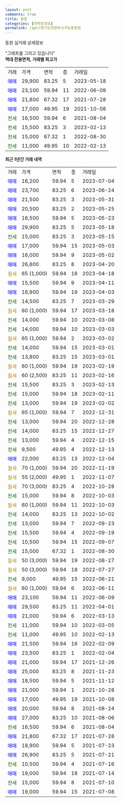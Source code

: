 ```yaml
---
layout: post
comments: true
title: 동원
categories: [아파트정보]
permalink: /apt/경기도의정부시가능동동원
---
```


동원 실거래 상세정보

<script type="text/javascript">
  google.charts.load('current', {'packages':['line', 'corechart']});
  google.charts.setOnLoadCallback(drawChart);

  function drawChart() {
    var data = new google.visualization.DataTable();
    data.addColumn('date', '거래일');
    data.addColumn('number', "매매");
    data.addColumn('number', "전세");
    data.addColumn('number', "전매");

    data.addRows([[new Date(Date.parse("2023-07-04")), 16200, null, null], [new Date(Date.parse("2023-06-24")), 23700, null, null], [new Date(Date.parse("2023-05-31")), 21500, null, null], [new Date(Date.parse("2023-05-25")), 20500, null, null], [new Date(Date.parse("2023-05-23")), 16500, null, null], [new Date(Date.parse("2023-05-18")), 29900, null, null], [new Date(Date.parse("2023-05-15")), null, 15000, null], [new Date(Date.parse("2023-05-03")), 17000, null, null], [new Date(Date.parse("2023-05-02")), 16000, null, null], [new Date(Date.parse("2023-04-20")), 26800, null, null], [new Date(Date.parse("2023-04-18")), null, null, null], [new Date(Date.parse("2023-04-11")), 15500, null, null], [new Date(Date.parse("2023-04-03")), 16900, null, null], [new Date(Date.parse("2023-03-29")), null, 14500, null], [new Date(Date.parse("2023-03-18")), null, null, null], [new Date(Date.parse("2023-03-08")), null, 14000, null], [new Date(Date.parse("2023-03-03")), null, 14000, null], [new Date(Date.parse("2023-03-02")), null, null, null], [new Date(Date.parse("2023-03-01")), null, 14000, null], [new Date(Date.parse("2023-03-01")), null, 13800, null], [new Date(Date.parse("2023-02-19")), null, null, null], [new Date(Date.parse("2023-02-16")), null, null, null], [new Date(Date.parse("2023-02-13")), null, 15500, null], [new Date(Date.parse("2023-02-11")), null, 15000, null], [new Date(Date.parse("2023-02-02")), null, 13000, null], [new Date(Date.parse("2022-12-31")), null, null, null], [new Date(Date.parse("2022-12-28")), null, 13000, null], [new Date(Date.parse("2022-12-27")), null, 14000, null], [new Date(Date.parse("2022-12-15")), null, 13000, null], [new Date(Date.parse("2022-12-13")), null, 9500, null], [new Date(Date.parse("2022-12-04")), 22000, null, null], [new Date(Date.parse("2022-11-19")), null, null, null], [new Date(Date.parse("2022-11-07")), null, null, null], [new Date(Date.parse("2022-10-28")), null, null, null], [new Date(Date.parse("2022-10-03")), null, 15000, null], [new Date(Date.parse("2022-10-03")), null, null, null], [new Date(Date.parse("2022-10-02")), null, 14000, null], [new Date(Date.parse("2022-09-23")), null, 13000, null], [new Date(Date.parse("2022-09-19")), null, 15500, null], [new Date(Date.parse("2022-09-07")), null, 10500, null], [new Date(Date.parse("2022-08-30")), null, 15000, null], [new Date(Date.parse("2022-08-27")), null, null, null], [new Date(Date.parse("2022-07-27")), null, null, null], [new Date(Date.parse("2022-06-21")), null, 9000, null], [new Date(Date.parse("2022-06-11")), null, null, null], [new Date(Date.parse("2022-06-09")), 23100, null, null], [new Date(Date.parse("2022-04-01")), 29500, null, null], [new Date(Date.parse("2022-03-13")), 21000, null, null], [new Date(Date.parse("2022-03-05")), null, 11000, null], [new Date(Date.parse("2022-02-13")), null, 11000, null], [new Date(Date.parse("2022-02-09")), 21500, null, null], [new Date(Date.parse("2022-02-04")), 23500, null, null], [new Date(Date.parse("2021-12-26")), 21000, null, null], [new Date(Date.parse("2021-11-23")), 25000, null, null], [new Date(Date.parse("2021-11-12")), 18500, null, null], [new Date(Date.parse("2021-10-28")), 21000, null, null], [new Date(Date.parse("2021-10-08")), 17000, null, null], [new Date(Date.parse("2021-08-24")), 20000, null, null], [new Date(Date.parse("2021-08-06")), 27000, null, null], [new Date(Date.parse("2021-08-04")), null, 16500, null], [new Date(Date.parse("2021-07-28")), 21800, null, null], [new Date(Date.parse("2021-07-23")), 18900, null, null], [new Date(Date.parse("2021-07-21")), 26900, null, null], [new Date(Date.parse("2021-07-16")), null, 10500, null], [new Date(Date.parse("2021-07-14")), 19000, null, null], [new Date(Date.parse("2021-07-10")), null, 15000, null], [new Date(Date.parse("2021-07-08")), 19000, null, null]]);

    var options = {
      hAxis: {
        format: 'yyyy/MM/dd'
      },    
      lineWidth: 0,
      pointsVisible: true,    
      title: '최근 1년간 유형별 실거래가 분포',
      legend: { position: 'bottom' }
    };

    var formatter = new google.visualization.NumberFormat({pattern:'###,###'} );
    formatter.format(data, 1);
    formatter.format(data, 2);
    
    setTimeout(function() {
        var chart = new google.visualization.LineChart(document.getElementById('columnchart_material'));
        chart.draw(data, (options));
        document.getElementById('loading').style.display = 'none';
    }, 200);
  }
</script>


<div id="loading" style="z-index:20; display: block; margin-left: 0px">"그래프를 그리고 있습니다"</div>
<div id="columnchart_material" style="width: 95%; margin-left: 0px; display: block"></div>
<!-- contents start -->
<b>역대 전용면적, 거래별 최고가</b>
<table class="sortable">
    <tr>
      <td>거래</td>
      <td>가격</td>
      <td>면적</td>
      <td>층</td>
      <td>거래일</td>
    </tr>
        <tr>
          <td><a style="color: blue">매매</a></td>
          <td>29,900</td>
          <td>83.25</td>
          <td>5</td>
          <td>2023-05-18</td>
        </tr>            <tr>
          <td><a style="color: blue">매매</a></td>
          <td>23,100</td>
          <td>59.94</td>
          <td>11</td>
          <td>2022-06-09</td>
        </tr>            <tr>
          <td><a style="color: blue">매매</a></td>
          <td>21,800</td>
          <td>67.32</td>
          <td>17</td>
          <td>2021-07-28</td>
        </tr>            <tr>
          <td><a style="color: blue">매매</a></td>
          <td>17,000</td>
          <td>49.95</td>
          <td>19</td>
          <td>2021-10-08</td>
        </tr>        
        <tr>
              <td><a style="color: darkgreen">전세</a></td>
              <td>16,500</td>
              <td>59.94</td>
              <td>6</td>
              <td>2021-08-04</td>
            </tr>            <tr>
              <td><a style="color: darkgreen">전세</a></td>
              <td>15,500</td>
              <td>83.25</td>
              <td>3</td>
              <td>2023-02-13</td>
            </tr>            <tr>
              <td><a style="color: darkgreen">전세</a></td>
              <td>15,000</td>
              <td>67.32</td>
              <td>1</td>
              <td>2022-08-30</td>
            </tr>            <tr>
              <td><a style="color: darkgreen">전세</a></td>
              <td>11,000</td>
              <td>49.95</td>
              <td>10</td>
              <td>2022-02-13</td>
            </tr>        
    
</table>

<b>최근 1년간 거래 내역</b>

<table class="sortable">
    <tr>
      <td>거래</td>
      <td>가격</td>
      <td>면적</td>
      <td>층</td>
      <td>거래일</td>
    </tr>
    <tr>
      <td><a style="color: blue">매매</a></td>
      <td>16,200</td>
      <td>59.94</td>
      <td>5</td>
      <td>2023-07-04</td>
    </tr>          <tr>
      <td><a style="color: blue">매매</a></td>
      <td>23,700</td>
      <td>83.25</td>
      <td>6</td>
      <td>2023-06-24</td>
    </tr>          <tr>
      <td><a style="color: blue">매매</a></td>
      <td>21,500</td>
      <td>83.25</td>
      <td>3</td>
      <td>2023-05-31</td>
    </tr>          <tr>
      <td><a style="color: blue">매매</a></td>
      <td>20,500</td>
      <td>83.25</td>
      <td>2</td>
      <td>2023-05-25</td>
    </tr>          <tr>
      <td><a style="color: blue">매매</a></td>
      <td>16,500</td>
      <td>59.94</td>
      <td>5</td>
      <td>2023-05-23</td>
    </tr>          <tr>
      <td><a style="color: blue">매매</a></td>
      <td>29,900</td>
      <td>83.25</td>
      <td>5</td>
      <td>2023-05-18</td>
    </tr>          <tr>
      <td><a style="color: darkgreen">전세</a></td>
      <td>15,000</td>
      <td>83.25</td>
      <td>3</td>
      <td>2023-05-15</td>
    </tr>          <tr>
      <td><a style="color: blue">매매</a></td>
      <td>17,000</td>
      <td>59.94</td>
      <td>15</td>
      <td>2023-05-03</td>
    </tr>          <tr>
      <td><a style="color: blue">매매</a></td>
      <td>16,000</td>
      <td>59.94</td>
      <td>9</td>
      <td>2023-05-02</td>
    </tr>          <tr>
      <td><a style="color: blue">매매</a></td>
      <td>26,800</td>
      <td>83.25</td>
      <td>8</td>
      <td>2023-04-20</td>
    </tr>          <tr>
      <td><a style="color: darkgoldenrod">월세</a></td>
      <td>65 (1,000)</td>
      <td>59.94</td>
      <td>16</td>
      <td>2023-04-18</td>
    </tr>          <tr>
      <td><a style="color: blue">매매</a></td>
      <td>15,500</td>
      <td>59.94</td>
      <td>9</td>
      <td>2023-04-11</td>
    </tr>          <tr>
      <td><a style="color: blue">매매</a></td>
      <td>16,900</td>
      <td>59.94</td>
      <td>19</td>
      <td>2023-04-03</td>
    </tr>          <tr>
      <td><a style="color: darkgreen">전세</a></td>
      <td>14,500</td>
      <td>83.25</td>
      <td>7</td>
      <td>2023-03-29</td>
    </tr>          <tr>
      <td><a style="color: darkgoldenrod">월세</a></td>
      <td>60 (1,000)</td>
      <td>59.94</td>
      <td>17</td>
      <td>2023-03-18</td>
    </tr>          <tr>
      <td><a style="color: darkgreen">전세</a></td>
      <td>14,000</td>
      <td>59.94</td>
      <td>10</td>
      <td>2023-03-08</td>
    </tr>          <tr>
      <td><a style="color: darkgreen">전세</a></td>
      <td>14,000</td>
      <td>59.94</td>
      <td>10</td>
      <td>2023-03-03</td>
    </tr>          <tr>
      <td><a style="color: darkgoldenrod">월세</a></td>
      <td>65 (1,000)</td>
      <td>59.94</td>
      <td>2</td>
      <td>2023-03-02</td>
    </tr>          <tr>
      <td><a style="color: darkgreen">전세</a></td>
      <td>14,000</td>
      <td>59.94</td>
      <td>15</td>
      <td>2023-03-01</td>
    </tr>          <tr>
      <td><a style="color: darkgreen">전세</a></td>
      <td>13,800</td>
      <td>83.25</td>
      <td>15</td>
      <td>2023-03-01</td>
    </tr>          <tr>
      <td><a style="color: darkgoldenrod">월세</a></td>
      <td>60 (1,000)</td>
      <td>59.94</td>
      <td>19</td>
      <td>2023-02-19</td>
    </tr>          <tr>
      <td><a style="color: darkgoldenrod">월세</a></td>
      <td>60 (2,500)</td>
      <td>83.25</td>
      <td>11</td>
      <td>2023-02-16</td>
    </tr>          <tr>
      <td><a style="color: darkgreen">전세</a></td>
      <td>15,500</td>
      <td>83.25</td>
      <td>3</td>
      <td>2023-02-13</td>
    </tr>          <tr>
      <td><a style="color: darkgreen">전세</a></td>
      <td>15,000</td>
      <td>59.94</td>
      <td>18</td>
      <td>2023-02-11</td>
    </tr>          <tr>
      <td><a style="color: darkgreen">전세</a></td>
      <td>13,000</td>
      <td>59.94</td>
      <td>19</td>
      <td>2023-02-02</td>
    </tr>          <tr>
      <td><a style="color: darkgoldenrod">월세</a></td>
      <td>65 (1,000)</td>
      <td>59.94</td>
      <td>7</td>
      <td>2022-12-31</td>
    </tr>          <tr>
      <td><a style="color: darkgreen">전세</a></td>
      <td>13,000</td>
      <td>59.94</td>
      <td>20</td>
      <td>2022-12-28</td>
    </tr>          <tr>
      <td><a style="color: darkgreen">전세</a></td>
      <td>14,000</td>
      <td>83.25</td>
      <td>15</td>
      <td>2022-12-27</td>
    </tr>          <tr>
      <td><a style="color: darkgreen">전세</a></td>
      <td>13,000</td>
      <td>59.94</td>
      <td>4</td>
      <td>2022-12-15</td>
    </tr>          <tr>
      <td><a style="color: darkgreen">전세</a></td>
      <td>9,500</td>
      <td>49.95</td>
      <td>4</td>
      <td>2022-12-13</td>
    </tr>          <tr>
      <td><a style="color: blue">매매</a></td>
      <td>22,000</td>
      <td>83.25</td>
      <td>13</td>
      <td>2022-12-04</td>
    </tr>          <tr>
      <td><a style="color: darkgoldenrod">월세</a></td>
      <td>70 (1,000)</td>
      <td>59.94</td>
      <td>20</td>
      <td>2022-11-19</td>
    </tr>          <tr>
      <td><a style="color: darkgoldenrod">월세</a></td>
      <td>55 (2,000)</td>
      <td>49.95</td>
      <td>1</td>
      <td>2022-11-07</td>
    </tr>          <tr>
      <td><a style="color: darkgoldenrod">월세</a></td>
      <td>70 (3,000)</td>
      <td>83.25</td>
      <td>4</td>
      <td>2022-10-28</td>
    </tr>          <tr>
      <td><a style="color: darkgreen">전세</a></td>
      <td>15,000</td>
      <td>59.94</td>
      <td>8</td>
      <td>2022-10-03</td>
    </tr>          <tr>
      <td><a style="color: darkgoldenrod">월세</a></td>
      <td>60 (1,000)</td>
      <td>59.94</td>
      <td>11</td>
      <td>2022-10-03</td>
    </tr>          <tr>
      <td><a style="color: darkgreen">전세</a></td>
      <td>14,000</td>
      <td>83.25</td>
      <td>13</td>
      <td>2022-10-02</td>
    </tr>          <tr>
      <td><a style="color: darkgreen">전세</a></td>
      <td>13,000</td>
      <td>59.94</td>
      <td>7</td>
      <td>2022-09-23</td>
    </tr>          <tr>
      <td><a style="color: darkgreen">전세</a></td>
      <td>15,500</td>
      <td>59.94</td>
      <td>4</td>
      <td>2022-09-19</td>
    </tr>          <tr>
      <td><a style="color: darkgreen">전세</a></td>
      <td>10,500</td>
      <td>59.94</td>
      <td>15</td>
      <td>2022-09-07</td>
    </tr>          <tr>
      <td><a style="color: darkgreen">전세</a></td>
      <td>15,000</td>
      <td>67.32</td>
      <td>1</td>
      <td>2022-08-30</td>
    </tr>          <tr>
      <td><a style="color: darkgoldenrod">월세</a></td>
      <td>50 (3,000)</td>
      <td>59.94</td>
      <td>19</td>
      <td>2022-08-27</td>
    </tr>          <tr>
      <td><a style="color: darkgoldenrod">월세</a></td>
      <td>50 (3,000)</td>
      <td>59.94</td>
      <td>18</td>
      <td>2022-07-27</td>
    </tr>          <tr>
      <td><a style="color: darkgreen">전세</a></td>
      <td>9,000</td>
      <td>49.95</td>
      <td>15</td>
      <td>2022-06-21</td>
    </tr>          <tr>
      <td><a style="color: darkgoldenrod">월세</a></td>
      <td>60 (1,000)</td>
      <td>59.94</td>
      <td>6</td>
      <td>2022-06-11</td>
    </tr>          <tr>
      <td><a style="color: blue">매매</a></td>
      <td>23,100</td>
      <td>59.94</td>
      <td>11</td>
      <td>2022-06-09</td>
    </tr>          <tr>
      <td><a style="color: blue">매매</a></td>
      <td>29,500</td>
      <td>83.25</td>
      <td>11</td>
      <td>2022-04-01</td>
    </tr>          <tr>
      <td><a style="color: blue">매매</a></td>
      <td>21,000</td>
      <td>59.94</td>
      <td>6</td>
      <td>2022-03-13</td>
    </tr>          <tr>
      <td><a style="color: darkgreen">전세</a></td>
      <td>11,000</td>
      <td>59.94</td>
      <td>10</td>
      <td>2022-03-05</td>
    </tr>          <tr>
      <td><a style="color: darkgreen">전세</a></td>
      <td>11,000</td>
      <td>49.95</td>
      <td>10</td>
      <td>2022-02-13</td>
    </tr>          <tr>
      <td><a style="color: blue">매매</a></td>
      <td>21,500</td>
      <td>59.94</td>
      <td>16</td>
      <td>2022-02-09</td>
    </tr>          <tr>
      <td><a style="color: blue">매매</a></td>
      <td>23,500</td>
      <td>83.25</td>
      <td>1</td>
      <td>2022-02-04</td>
    </tr>          <tr>
      <td><a style="color: blue">매매</a></td>
      <td>21,000</td>
      <td>59.94</td>
      <td>17</td>
      <td>2021-12-26</td>
    </tr>          <tr>
      <td><a style="color: blue">매매</a></td>
      <td>25,000</td>
      <td>83.25</td>
      <td>8</td>
      <td>2021-11-23</td>
    </tr>          <tr>
      <td><a style="color: blue">매매</a></td>
      <td>18,500</td>
      <td>59.94</td>
      <td>5</td>
      <td>2021-11-12</td>
    </tr>          <tr>
      <td><a style="color: blue">매매</a></td>
      <td>21,000</td>
      <td>59.94</td>
      <td>1</td>
      <td>2021-10-28</td>
    </tr>          <tr>
      <td><a style="color: blue">매매</a></td>
      <td>17,000</td>
      <td>49.95</td>
      <td>19</td>
      <td>2021-10-08</td>
    </tr>          <tr>
      <td><a style="color: blue">매매</a></td>
      <td>20,000</td>
      <td>59.94</td>
      <td>8</td>
      <td>2021-08-24</td>
    </tr>          <tr>
      <td><a style="color: blue">매매</a></td>
      <td>27,000</td>
      <td>83.25</td>
      <td>10</td>
      <td>2021-08-06</td>
    </tr>          <tr>
      <td><a style="color: darkgreen">전세</a></td>
      <td>16,500</td>
      <td>59.94</td>
      <td>6</td>
      <td>2021-08-04</td>
    </tr>          <tr>
      <td><a style="color: blue">매매</a></td>
      <td>21,800</td>
      <td>67.32</td>
      <td>17</td>
      <td>2021-07-28</td>
    </tr>          <tr>
      <td><a style="color: blue">매매</a></td>
      <td>18,900</td>
      <td>59.94</td>
      <td>5</td>
      <td>2021-07-23</td>
    </tr>          <tr>
      <td><a style="color: blue">매매</a></td>
      <td>26,900</td>
      <td>83.25</td>
      <td>5</td>
      <td>2021-07-21</td>
    </tr>          <tr>
      <td><a style="color: darkgreen">전세</a></td>
      <td>10,500</td>
      <td>59.94</td>
      <td>4</td>
      <td>2021-07-16</td>
    </tr>          <tr>
      <td><a style="color: blue">매매</a></td>
      <td>19,000</td>
      <td>59.94</td>
      <td>18</td>
      <td>2021-07-14</td>
    </tr>          <tr>
      <td><a style="color: darkgreen">전세</a></td>
      <td>15,000</td>
      <td>59.94</td>
      <td>8</td>
      <td>2021-07-10</td>
    </tr>          <tr>
      <td><a style="color: blue">매매</a></td>
      <td>19,000</td>
      <td>59.94</td>
      <td>15</td>
      <td>2021-07-08</td>
    </tr>      </table>
<!-- contents end -->    

